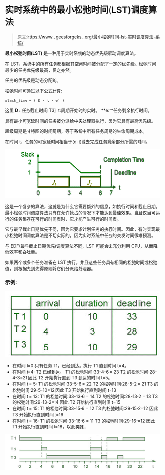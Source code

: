 # 实时系统中的最小松弛时间(LST)调度算法

> 原文:[https://www . geesforgeks . org/最小松弛时间-lst-实时调度算法-系统/](https://www.geeksforgeeks.org/least-slack-time-lst-scheduling-algorithm-in-real-time-systems/)

**最小松弛时间(LST)** 是一种用于实时系统的动态优先级驱动调度算法。

在 LST，系统中的所有任务都根据其空闲时间被分配了一定的优先级。松弛时间最少的任务优先级最高，反之亦然。

任务的优先级是动态分配的。

松弛时间可通过以下公式计算:

```
slack_time = ( D - t - e' )
```

这里 **D :** 任务截止时间
T3】t:周期开始时的实时。
**e:**任务剩余执行时间。

具有最小可宽延时间的任务被分派给中央处理器执行，因为它具有最高优先级。

超级周期是甘特图的时间周期，等于系统中所有任务周期的生命周期成本。

在时间 t，任务的可宽延时间相当于(d-t)减去完成任务剩余部分所需的时间。

![](img/671a54250e64ce3c8398ae6f9ad882c1.png)

这是一个复杂的算法，这就是为什么它需要额外的信息，如执行时间和截止日期。最小松弛时间调度算法只有在允许抢占的情况下才能达到最佳效果。当且仅当可运行的任务集存在可行的时间表时，它才能产生可行的时间表。

它与最早截止日期优先不同，因为它要求计划任务的执行时间。因此，有时实现最小松弛时间调度算法是不切实际的，因为实时系统中任务的突发时间很难预测。

与 EDF(最早截止日期优先)调度算法不同，LST 可能会未充分利用 CPU，从而降低效率和吞吐量。

如果两个或多个任务准备在 LST 执行，并且这些任务具有相同的松弛时间或松弛值，则根据先到先得原则将它们分派给处理器。

### 示例:

![](img/63b33418a11ac9075b5baefe40179192.png)

*   在时间 t=0:只有任务 T1，已经到达。执行 T1 直到时间 t=4。
*   在时间 t=4: T2 已经到达。
    T1 的松弛时间:33-4-6 = 23
    T2 的松弛时间:28-4-3=21
    因此 T2 开始执行直到 T3 到达的时间 t=5。
*   在时间 t = 5:
    T1 的松弛时间:33-5-6 = 22
    T2 的松弛时间:28-5-2 = 21
    T3 的松弛时间:29-5-10=12
    因此 T3 开始执行直到时间 t=13
*   在时间 t = 13:
    T1 的松弛时间:33-13-6 = 14
    T2 的松弛时间:28-13-2 = 13
    T3 的松弛时间:29-13-2=14
    因此 T2 开始执行直到时间 t=15
*   在时间 t = 15:
    T1 的松弛时间:33-15-6 = 12
    T3 的松弛时间:29-15-2=12
    因此 T3 开始执行直到时间 t=16
*   在时间 t = 16:
    T1 的松弛时间:33-16-6 = 11
    T3 的松弛时间:29-16-=12
    因此 T1 开始执行直到时间 t=18，以此类推..

![](img/88974a1489944bff92a2ed2e028dcf47.png)